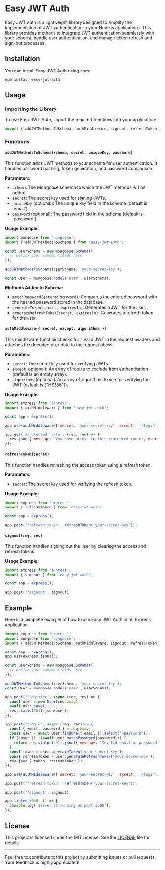 # Easy JWT Auth

Easy JWT Auth is a lightweight library designed to simplify the implementation of JWT authentication in your Node.js applications. This library provides methods to integrate JWT authentication seamlessly with your schema, handle user authentication, and manage token refresh and sign-out processes.

## Installation

You can install Easy JWT Auth using npm:

```bash
npm install easy-jwt-auth
```

## Usage

### Importing the Library

To use Easy JWT Auth, import the required functions into your application:

```javascript
import { addJWTMethodsToSchema, authMiddleware, signout, refreshToken } from 'easy-jwt-auth';
```

### Functions

#### `addJWTMethodsToSchema(schema, secret, uniqueKey, password)`

This function adds JWT methods to your schema for user authentication. It handles password hashing, token generation, and password comparison.

**Parameters:**
- `schema`: The Mongoose schema to which the JWT methods will be added.
- `secret`: The secret key used for signing JWTs.
- `uniqueKey` (optional): The unique key field in the schema (default is 'email').
- `password` (optional): The password field in the schema (default is 'password').

**Usage Example:**

```javascript
import mongoose from 'mongoose';
import { addJWTMethodsToSchema } from 'easy-jwt-auth';

const userSchema = new mongoose.Schema({
  // Define your schema fields here
});

addJWTMethodsToSchema(userSchema, 'your-secret-key');

const User = mongoose.model('User', userSchema);
```

**Methods Added to Schema:**
- `matchPassword(enteredPassword)`: Compares the entered password with the hashed password stored in the database.
- `generateToken(secret, expiresIn)`: Generates a JWT for the user.
- `generateRefreshToken(secret, expiresIn)`: Generates a refresh token for the user.

#### `authMiddleware({ secret, except, algorithms })`

This middleware function checks for a valid JWT in the request headers and attaches the decoded user data to the request object.

**Parameters:**
- `secret`: The secret key used for verifying JWTs.
- `except` (optional): An array of routes to exclude from authentication (default is an empty array).
- `algorithms` (optional): An array of algorithms to use for verifying the JWT (default is ["HS256"]).

**Usage Example:**

```javascript
import express from 'express';
import { authMiddleware } from 'easy-jwt-auth';

const app = express();

app.use(authMiddleware({ secret: 'your-secret-key', except: ['/login', '/register'] }));

app.get('/protected-route', (req, res) => {
  res.json({ message: 'You have access to this protected route', user: req.user });
});
```

#### `refreshToken(secret)`

This function handles refreshing the access token using a refresh token.

**Parameters:**
- `secret`: The secret key used for verifying the refresh token.

**Usage Example:**

```javascript
import express from 'express';
import { refreshToken } from 'easy-jwt-auth';

const app = express();

app.post('/refresh-token', refreshToken('your-secret-key'));
```

#### `signout(req, res)`

This function handles signing out the user by clearing the access and refresh tokens.

**Usage Example:**

```javascript
import express from 'express';
import { signout } from 'easy-jwt-auth';

const app = express();

app.post('/signout', signout);
```

## Example

Here is a complete example of how to use Easy JWT Auth in an Express application:

```javascript
import express from 'express';
import mongoose from 'mongoose';
import { addJWTMethodsToSchema, authMiddleware, signout, refreshToken } from 'easy-jwt-auth';

const app = express();
app.use(express.json());

const userSchema = new mongoose.Schema({
  // Define your schema fields here
});

addJWTMethodsToSchema(userSchema, 'your-secret-key');
const User = mongoose.model('User', userSchema);

app.post('/register', async (req, res) => {
  const user = new User(req.body);
  await user.save();
  res.status(201).json(user);
});

app.post('/login', async (req, res) => {
  const { email, password } = req.body;
  const user = await User.findOne({ email }).select('+password');
  if (!user || !(await user.matchPassword(password))) {
    return res.status(401).json({ message: 'Invalid email or password' });
  }
  const token = user.generateToken('your-secret-key');
  const refreshToken = user.generateRefreshToken('your-secret-key');
  res.json({ token, refreshToken });
});

app.use(authMiddleware({ secret: 'your-secret-key', except: ['/login', '/register'] }));

app.post('/refresh-token', refreshToken('your-secret-key'));

app.post('/signout', signout);

app.listen(3000, () => {
  console.log('Server is running on port 3000');
});
```

## License

This project is licensed under the MIT License. See the [LICENSE](LICENSE) file for details.

---

Feel free to contribute to this project by submitting issues or pull requests. Your feedback is highly appreciated!